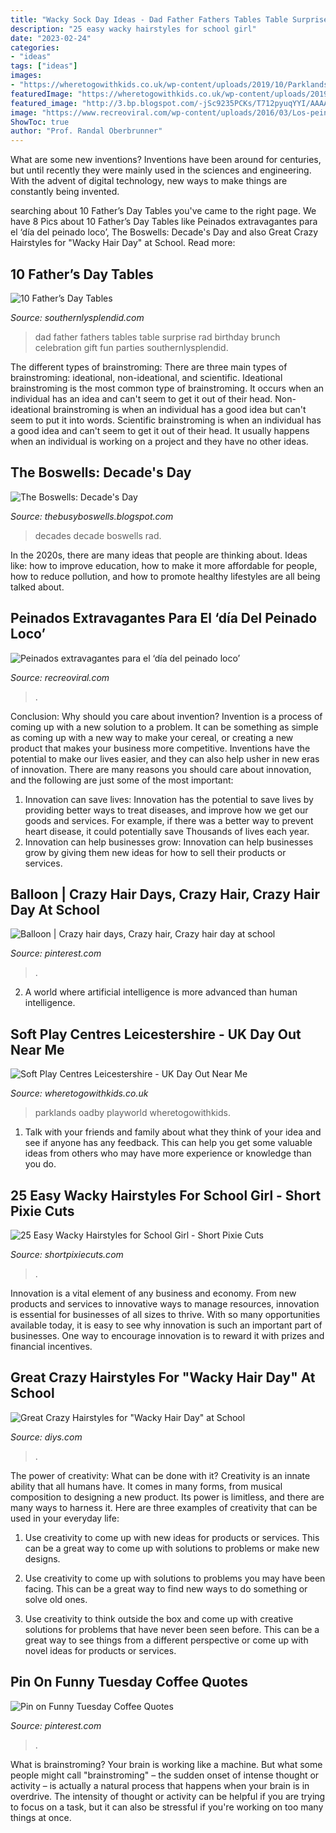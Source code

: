 ```yaml
---
title: "Wacky Sock Day Ideas - Dad Father Fathers Tables Table Surprise Rad Birthday Brunch Celebration Gift Fun Parties Southernlysplendid"
description: "25 easy wacky hairstyles for school girl"
date: "2023-02-24"
categories:
- "ideas"
tags: ["ideas"]
images:
- "https://wheretogowithkids.co.uk/wp-content/uploads/2019/10/Parklands_PlayWorld-768x453.jpg"
featuredImage: "https://wheretogowithkids.co.uk/wp-content/uploads/2019/10/Parklands_PlayWorld-768x453.jpg"
featured_image: "http://3.bp.blogspot.com/-jSc9235PCKs/T712pyuqYYI/AAAAAAAAAu8/15XQg7TyzgA/s1600/decades+day+003.JPG"
image: "https://www.recreoviral.com/wp-content/uploads/2016/03/Los-peinados-más-extravagantes-del-día-del-peinado-loco-19.jpg"
ShowToc: true
author: "Prof. Randal Oberbrunner"
---
```



What are some new inventions?
Inventions have been around for centuries, but until recently they were mainly used in the sciences and engineering. With the advent of digital technology, new ways to make things are constantly being invented.

	

		
searching about 10 Father’s Day Tables you've came to the right page. We have 8 Pics about 10 Father’s Day Tables like Peinados extravagantes para el ‘día del peinado loco’, The Boswells: Decade&#039;s Day and also Great Crazy Hairstyles for &quot;Wacky Hair Day&quot; at School. Read more:
		
    
## 10 Father’s Day Tables

<img loading=lazy src="https://www.southernlysplendid.com/wp-content/uploads/2017/06/dad6.jpg" onerror="this.onerror=null;this.src='https://tse1.mm.bing.net/th?id=OIP.zdCG1A-W4uj9XXYk1nOQ8wHaLp&amp;pid=15.1';" alt="10 Father’s Day Tables">

_Source: southernlysplendid.com_

>dad father fathers tables table surprise rad birthday brunch celebration gift fun parties southernlysplendid. 

	

The different types of brainstroming:
There are three main types of brainstroming: ideational, non-ideational, and scientific. Ideational brainstroming is the most common type of brainstroming. It occurs when an individual has an idea and can't seem to get it out of their head. Non-ideational brainstroming is when an individual has a good idea but can't seem to put it into words. Scientific brainstroming is when an individual has a good idea and can't seem to get it out of their head. It usually happens when an individual is working on a project and they have no other ideas.

    
## The Boswells: Decade&#039;s Day

<img loading=lazy src="http://3.bp.blogspot.com/-jSc9235PCKs/T712pyuqYYI/AAAAAAAAAu8/15XQg7TyzgA/s1600/decades+day+003.JPG" onerror="this.onerror=null;this.src='https://tse1.mm.bing.net/th?id=OIP.KHtLp81qJTPY-loQWc-wsgHaJ6&amp;pid=15.1';" alt="The Boswells: Decade&#039;s Day">

_Source: thebusyboswells.blogspot.com_

>decades decade boswells rad. 

	

In the 2020s, there are many ideas that people are thinking about. Ideas like: how to improve education, how to make it more affordable for people, how to reduce pollution, and how to promote healthy lifestyles are all being talked about.

    
## Peinados Extravagantes Para El ‘día Del Peinado Loco’

<img loading=lazy src="https://www.recreoviral.com/wp-content/uploads/2016/03/Los-peinados-más-extravagantes-del-día-del-peinado-loco-19.jpg" onerror="this.onerror=null;this.src='https://tse2.mm.bing.net/th?id=OIP.01mYZsqfY4wPqkNmmlZD7AHaJ3&amp;pid=15.1';" alt="Peinados extravagantes para el ‘día del peinado loco’">

_Source: recreoviral.com_

>. 

	

Conclusion: Why should you care about invention?
Invention is a process of coming up with a new solution to a problem. It can be something as simple as coming up with a new way to make your cereal, or creating a new product that makes your business more competitive. Inventions have the potential to make our lives easier, and they can also help usher in new eras of innovation. There are many reasons you should care about innovation, and the following are just some of the most important: 
1) Innovation can save lives: Innovation has the potential to save lives by providing better ways to treat diseases, and improve how we get our goods and services. For example, if there was a better way to prevent heart disease, it could potentially save Thousands of lives each year. 
2) Innovation can help businesses grow: Innovation can help businesses grow by giving them new ideas for how to sell their products or services.

    
## Balloon | Crazy Hair Days, Crazy Hair, Crazy Hair Day At School

<img loading=lazy src="https://i.pinimg.com/736x/cc/18/49/cc1849c6daac4e414ec8b98ecb6f5803--kid-stuff-funny-stuff.jpg" onerror="this.onerror=null;this.src='https://tse4.mm.bing.net/th?id=OIP.JgcMCofgdOu3qgsCrmoaBgHaHo&amp;pid=15.1';" alt="Balloon | Crazy hair days, Crazy hair, Crazy hair day at school">

_Source: pinterest.com_

>. 

	

2. A world where artificial intelligence is more advanced than human intelligence. 

    
## Soft Play Centres Leicestershire - UK Day Out Near Me

<img loading=lazy src="https://wheretogowithkids.co.uk/wp-content/uploads/2019/10/Parklands_PlayWorld-768x453.jpg" onerror="this.onerror=null;this.src='https://tse1.mm.bing.net/th?id=OIP.zMn1ZIIZnU9U2JaMYzm47QHaEX&amp;pid=15.1';" alt="Soft Play Centres Leicestershire - UK Day Out Near Me">

_Source: wheretogowithkids.co.uk_

>parklands oadby playworld wheretogowithkids. 

	

1. Talk with your friends and family about what they think of your idea and see if anyone has any feedback. This can help you get some valuable ideas from others who may have more experience or knowledge than you do.

    
## 25 Easy Wacky Hairstyles For School Girl - Short Pixie Cuts

<img loading=lazy src="https://shortpixiecuts.com/wp-content/uploads/2018/11/25-easy-wacky-hairstyles-for-school-girl-11-1068x1068.jpg" onerror="this.onerror=null;this.src='https://tse2.mm.bing.net/th?id=OIP.HWHi21kbl7RESawVWBoIwAHaHa&amp;pid=15.1';" alt="25 Easy Wacky Hairstyles for School Girl - Short Pixie Cuts">

_Source: shortpixiecuts.com_

>. 

	

Innovation is a vital element of any business and economy. From new products and services to innovative ways to manage resources, innovation is essential for businesses of all sizes to thrive. With so many opportunities available today, it is easy to see why innovation is such an important part of businesses. One way to encourage innovation is to reward it with prizes and financial incentives.

    
## Great Crazy Hairstyles For &quot;Wacky Hair Day&quot; At School

<img loading=lazy src="https://cdn.diys.com/wp-content/uploads/2016/01/Unicorn-girl-hair.jpg" onerror="this.onerror=null;this.src='https://tse2.mm.bing.net/th?id=OIP.O8o-Btkj12S4th7xG2u65wHaLH&amp;pid=15.1';" alt="Great Crazy Hairstyles for &quot;Wacky Hair Day&quot; at School">

_Source: diys.com_

>. 

	

The power of creativity: What can be done with it?
Creativity is an innate ability that all humans have. It comes in many forms, from musical composition to designing a new product. Its power is limitless, and there are many ways to harness it. Here are three examples of creativity that can be used in your everyday life:
1. Use creativity to come up with new ideas for products or services. This can be a great way to come up with solutions to problems or make new designs.

2. Use creativity to come up with solutions to problems you may have been facing. This can be a great way to find new ways to do something or solve old ones.

3. Use creativity to think outside the box and come up with creative solutions for problems that have never been seen before. This can be a great way to see things from a different perspective or come up with novel ideas for products or services.

    
## Pin On Funny Tuesday Coffee Quotes

<img loading=lazy src="https://i.pinimg.com/736x/29/20/eb/2920eb67ba52693d3c163f3359351ec2.jpg" onerror="this.onerror=null;this.src='https://tse4.mm.bing.net/th?id=OIP.zHmskFMOhIbkeruRpkw5DAHaLH&amp;pid=15.1';" alt="Pin on Funny Tuesday Coffee Quotes">

_Source: pinterest.com_

>. 

	

What is brainstroming?
Your brain is working like a machine. But what some people might call "brainstroming" – the sudden onset of intense thought or activity – is actually a natural process that happens when your brain is in overdrive. The intensity of thought or activity can be helpful if you are trying to focus on a task, but it can also be stressful if you're working on too many things at once.

